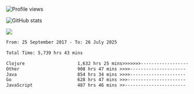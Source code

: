 ![Profile views](https://komarev.com/ghpvc/?username=liuchong)

![GitHub stats](https://github-readme-stats.vercel.app/api?username=liuchong&show_icons=true)

<img src="https://cr-skills-chart-widget.azurewebsites.net/api/api?username=liuchong&skills=Java,JavaScript,Python,Go,Rust,Zig&show-other-skills=true"/>

<!--START_SECTION:waka-->

```txt
From: 25 September 2017 - To: 26 July 2025

Total Time: 5,739 hrs 43 mins

Clojure                    1,632 hrs 25 mins>>>>>>>------------------   28.44 %
Other                      908 hrs 47 mins >>>>---------------------   15.83 %
Java                       854 hrs 34 mins >>>>---------------------   14.89 %
Go                         628 hrs 47 mins >>>----------------------   10.96 %
JavaScript                 487 hrs 46 mins >>-----------------------   08.50 %
```

<!--END_SECTION:waka-->

